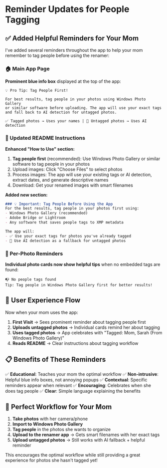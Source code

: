# Reminder Updates for People Tagging

## ✅ Added Helpful Reminders for Your Mom

I've added several reminders throughout the app to help your mom remember to tag people before using the renamer:

### 🏠 Main App Page
**Prominent blue info box** displayed at the top of the app:

```
💡 Pro Tip: Tag People First!

For best results, tag people in your photos using Windows Photo Gallery
or similar software before uploading. The app will use your exact tags
and fall back to AI detection for untagged photos.

✅ Tagged photos → Uses your names | 🤖 Untagged photos → Uses AI detection
```

### 📖 Updated README Instructions
**Enhanced "How to Use" section:**

1. **Tag people first** (recommended): Use Windows Photo Gallery or similar software to tag people in your photos
2. Upload images: Click "Choose Files" to select photos
3. Process images: The app will use your existing tags or AI detection, extract dates, and generate descriptive names
4. Download: Get your renamed images with smart filenames

**Added new section:**
```markdown
### 💡 Important: Tag People Before Using the App
For the best results, tag people in your photos first using:
- Windows Photo Gallery (recommended)
- Adobe Bridge or Lightroom
- Any software that saves people tags to XMP metadata

The app will:
- ✅ Use your exact tags for photos you've already tagged
- 🤖 Use AI detection as a fallback for untagged photos
```

### 📱 Per-Photo Reminders
**Individual photo cards now show helpful tips** when no embedded tags are found:

```
📭 No people tags found
Tip: Tag people in Windows Photo Gallery first for better results!
```

## 🎯 User Experience Flow

Now when your mom uses the app:

1. **First Visit** → Sees prominent reminder about tagging people first
2. **Uploads untagged photos** → Individual cards remind her about tagging
3. **Uses tagged photos** → App celebrates with "Tagged: Mom, Sarah (From Windows Photo Gallery)"
4. **Reads README** → Clear instructions about tagging workflow

## 📋 Benefits of These Reminders

✅ **Educational**: Teaches your mom the optimal workflow
✅ **Non-intrusive**: Helpful blue info boxes, not annoying popups
✅ **Contextual**: Specific reminders appear when relevant
✅ **Encouraging**: Celebrates when she does tag people
✅ **Clear**: Simple language explaining the benefits

## 🎉 Perfect Workflow for Your Mom

1. **Take photos** with her camera/phone
2. **Import to Windows Photo Gallery**
3. **Tag people** in the photos she wants to organize
4. **Upload to the renamer app** → Gets smart filenames with her exact tags
5. **Upload untagged photos** → Still works with AI fallback + helpful reminder

This encourages the optimal workflow while still providing a great experience for photos she hasn't tagged yet!